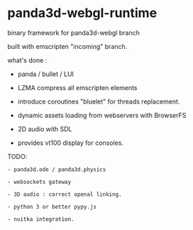 # panda3d-webgl-runtime
binary framework for panda3d-webgl branch

built with emscripten "incoming" branch.


what's done :

 - panda / bullet / LUI

 - LZMA compress all emscripten elements

 - introduce coroutines "bluelet" for threads replacement.

 - dynamic assets loading from webservers with BrowserFS

 - 2D audio with SDL

 - provides vt100 display for consoles.


TODO:

    - panda3d.ode / panda3d.physics
    
    - websockets gateway
    
    - 3D audio : correct openal linking.
 
    - python 3 or better pypy.js

    - nuitka integration.



